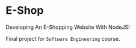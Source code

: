 # E-Shop
Developing An E-Shopping Website With NodeJS!

Final project for `Software Engineering` course.
